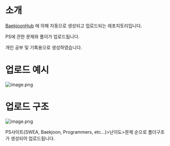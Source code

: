 # 소개

[BaekjoonHub](https://github.com/BaekjoonHub/BaekjoonHub) 에 의해 자동으로 생성되고 업로드되는 레포지토리입니다.

PS에 관한 문제와 풀이가 업로드됩니다.

개인 공부 및 기록용으로 생성하였습니다.

# 업로드 예시

![image.png](https://withme.s3.amazonaws.com/interImg/67cccaf0-7414-47cc-8484-210360c0c3fe_image.png)

# 업로드 구조

![image.png](https://withme.s3.amazonaws.com/interImg/a7f3a513-7499-4f43-90ee-2675beef9db8_image.png)

PS사이트(SWEA, Baekjoon, Programmers, etc...)>난이도>문제 순으로 폴더구조가 생성되어 업로드됩니다.
